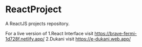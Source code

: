 # ReactProject

A ReactJS projects repository.

For a live version of
1.React Interface visit https://brave-fermi-1d728f.netlify.app/
2.Dukani visit https://e-dukani.web.app/
